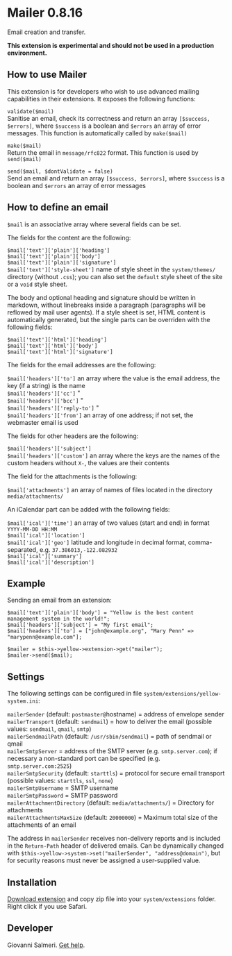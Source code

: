 # Mailer 0.8.16

Email creation and transfer.

**This extension is experimental and should not be used in a production environment.**

## How to use Mailer

This extension is for developers who wish to use advanced mailing capabilities in their extensions. It exposes the following functions:

`validate($mail)`  
Sanitise an email, check its correctness and return an array `[$success, $errors]`, where `$success` is a boolean and `$errors` an array of error messages. This function is automatically called by `make($mail)`

`make($mail)`  
Return the email in `message/rfc822` format. This function is used by `send($mail)`

`send($mail, $dontValidate = false)`  
Send an email and return an array `[$success, $errors]`, where `$success` is a boolean and `$errors` an array of error messages

## How to define an email

`$mail` is an associative array where several fields can be set.

The fields for the content are the following:

`$mail['text']['plain']['heading']`  
`$mail['text']['plain']['body']`  
`$mail['text']['plain']['signature']`  
`$mail['text']['style-sheet']` name of style sheet in the `system/themes/` directory (without `.css`); you can also set the `default` style sheet of the site or a `void` style sheet.

The body and optional heading and signature should be written in markdown, without linebreaks inside a paragraph (paragraphs will be reflowed by mail user agents). If a style sheet is set, HTML content is automatically generated, but the single parts can be overriden with the following fields:

`$mail['text']['html']['heading']`  
`$mail['text']['html']['body']`  
`$mail['text']['html']['signature']`  

The fields for the email addresses are the following:

`$mail['headers']['to']` an array where the value is the email address, the key (if a string) is the name  
`$mail['headers']['cc']` "  
`$mail['headers']['bcc']` "  
`$mail['headers']['reply-to']` "  
`$mail['headers']['from']` an array of one address; if not set, the webmaster email is used  

The fields for other headers are the following:

`$mail['headers']['subject']`  
`$mail['headers']['custom']` an array where the keys are the names of the custom headers without `X-`, the values are their contents  

The field for the attachments is the following:

`$mail['attachments']` an array of names of files located in the directory `media/attachments/`  

An iCalendar part can be added with the following fields:

`$mail['ical']['time']` an array of two values (start and end) in format `YYYY-MM-DD HH:MM`  
`$mail['ical']['location']`  
`$mail['ical']['geo']` latitude and longitude in decimal format, comma-separated, e.g. `37.386013,-122.082932`  
`$mail['ical']['summary']`  
`$mail['ical']['description']`  

## Example

Sending an email from an extension:

```
$mail['text']['plain']['body'] = "Yellow is the best content management system in the world!";
$mail['headers']['subject'] = "My first email";
$mail['headers']['to'] = ["john@example.org", "Mary Penn" => "marypenn@example.com"];

$mailer = $this->yellow->extension->get("mailer");
$mailer->send($mail);
```

## Settings

The following settings can be configured in file `system/extensions/yellow-system.ini`:

`mailerSender` (default:  `postmaster@`hostname) =  address of envelope sender  
`mailerTransport` (default:  `sendmail`) =  how to deliver the email (possible values: `sendmail`, `qmail`, `smtp`)  
`mailerSendmailPath` (default:  `/usr/sbin/sendmail`) = path of sendmail or qmail  
`mailerSmtpServer` = address of the SMTP server (e.g. `smtp.server.com`); if necessary a non-standard port can be specified (e.g. `smtp.server.com:2525`)  
`mailerSmtpSecurity` (default:  `starttls`) = protocol for secure email transport (possible values: `starttls`,  `ssl`, `none`)  
`mailerSmtpUsername` = SMTP username  
`mailerSmtpPassword` = SMTP password  
`mailerAttachmentDirectory` (default:  `media/attachments/`) = Directory for attachments  
`mailerAttachmentsMaxSize` (default:  `20000000`) = Maximum total size of the attachments of an email  

The address in `mailerSender` receives non-delivery reports and is included in the `Return-Path` header of delivered emails. Can be dynamically changed with `$this->yellow->system->set("mailerSender", "address@domain")`, but for security reasons must never be assigned a user-supplied value.

## Installation

[Download extension](https://github.com/GiovanniSalmeri/yellow-mailer/archive/master.zip) and copy zip file into your `system/extensions` folder. Right click if you use Safari.

## Developer

Giovanni Salmeri. [Get help](https://github.com/GiovanniSalmeri/yellow-mailer/issues).
